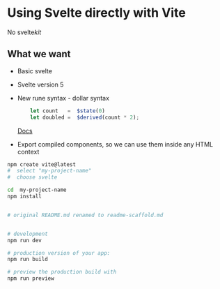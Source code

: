 # Using Svelte directly with Vite

No svelte*kit*

## What we want

* Basic svelte

* Svelte version 5

* New rune syntax - dollar syntax
    ```javascript
        let count   =  $state(0)
        let doubled =  $derived(count * 2);        
    ```  
    [Docs](https://svelte.dev/docs/svelte/$derived)

* Export compiled components,
  so we can use them inside any HTML context



```bash
npm create vite@latest 
#  select "my-project-name"
#  choose svelte 

cd  my-project-name
npm install


# original README.md renamed to readme-scaffold.md


# development 
npm run dev

# production version of your app:
npm run build

# preview the production build with
npm run preview




```